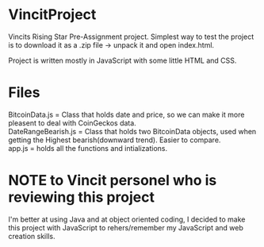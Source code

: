 # VincitProject
Vincits Rising Star Pre-Assignment project.
Simplest way to test the project is to download it as a .zip file -> unpack it and open index.html.

Project is written mostly in JavaScript with some little HTML and CSS.

# Files
BitcoinData.js = Class that holds date and price, so we can make it more pleasent to deal with CoinGeckos data.  
DateRangeBearish.js = Class that holds two BitcoinData objects, used when getting the Highest bearish(downward trend). Easier to compare.  
app.js = holds all the functions and intializations.  

# NOTE to Vincit personel who is reviewing this project
I'm better at using Java and at object oriented coding, I decided to make this project with JavaScript to rehers/remember my JavaScript and web creation skills. 
